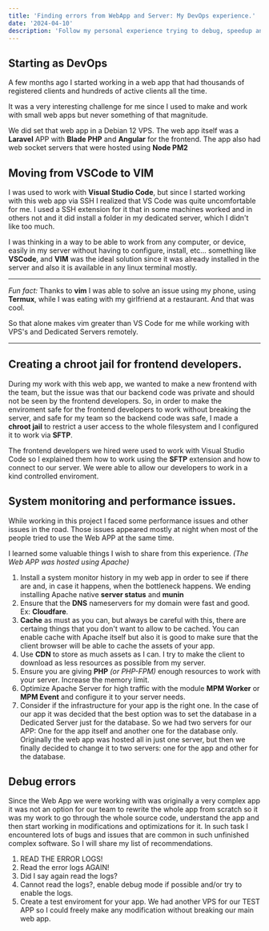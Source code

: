 ```yaml
---
title: 'Finding errors from WebApp and Server: My DevOps experience.'
date: '2024-04-10'
description: 'Follow my personal experience trying to debug, speedup and trying to solve issues with a web app hosted in a Dedicated Server.'
---
```


## Starting as DevOps

A few months ago I started working in a web app that had thousands of registered clients and hundreds of active clients all the time. 

It was a very interesting challenge for me since I used to make and work with small web apps but never something of that magnitude.

We did set that web app in a Debian 12 VPS. The web app itself was a **Laravel** APP with **Blade PHP** and **Angular** for the frontend.
The app also had web socket servers that were hosted using **Node PM2**

## Moving from VSCode to VIM

I was used to work with **Visual Studio Code**, but since I started working with this web app via SSH I realized that VS Code was quite uncomfortable for me. I used a SSH extension for it that in some machines worked and in others not and it did install a folder in my dedicated server, which I didn't like too much.

I was thinking in a way to be able to work from any computer, or device, easily in my server without having to configure, install, etc... something like **VSCode**, and **VIM** was the ideal solution since it was already installed in the server and also it is available in any linux terminal mostly.

___

*Fun fact:* Thanks to **vim** I was able to solve an issue using my phone, using **Termux**, while I was eating with my girlfriend at a restaurant. And that was cool.

So that alone makes vim greater than VS Code for me while working with VPS's and Dedicated Servers remotely.

___

## Creating a chroot jail for frontend developers.

During my work with this web app, we wanted to make a new frontend with the team, but the issue was that our backend code was private and should not be seen by the frontend developers. So, in order to make the enviroment safe for the frontend developers to work without breaking the server, and safe for my team so the backend code was safe, I made a **chroot jail** to restrict a user access to the whole filesystem and I configured it to work via **SFTP**.

The frontend developers we hired were used to work with Visual Studio Code so I explained them how to work using the **SFTP** extension and how to connect to our server. We were able to allow our developers to work in a kind controlled enviroment. 

## System monitoring and performance issues.

While working in this project I faced some performance issues and other issues in the road. Those issues appeared mostly at night when most of the people tried to use the Web APP at the same time.

I learned some valuable things I wish to share from this experience. *(The Web APP was hosted using Apache)*

1. Install a system monitor history in my web app in order to see if there are and, in case it happens, when the bottleneck happens. We ending installing Apache native **server status** and **munin**
2. Ensure that the **DNS** nameservers for my  domain were fast and good. Ex: **Cloudfare**. 
3. **Cache** as must as you can, but always be careful with this, there are certaing things that you don't want to allow to be cached. You can enable cache with Apache itself but also it is good to make sure that the client browser will be able to cache the assets of your app.
4. Use **CDN** to store as much assets as I can. I try to make the client to download as less resources as possible from my server.
5. Ensure you are giving **PHP** *(or PHP-FPM)* enough resources to work with your server. Increase the memory limit.
6. Optimize Apache Server for high traffic with the module **MPM Worker** or **MPM Event** and configure it to your server needs.
7. Consider if the infrastructure for your app is the right one. In the case of our app it was decided that the best option was to set the database in a Dedicated Server just for the database. So we had two servers for our APP: One for the app itself and another one for the database only. Originally the web app was hosted all in just one server, but then we finally decided to change it to two servers: one for the app and other for the database.

## Debug errors

Since the Web App we were working with was originally a very complex app it was not an option for our team to rewrite the whole app from scratch so it was my work to go through the whole source code, understand the app and then start working in modifications and optimizations for it. In such task I encountered lots of bugs and issues that are common in such unfinished complex software. So I will share my list of recommendations.

1. READ THE ERROR LOGS!
2. Read the error logs AGAIN!
3. Did I say again read the logs?
4. Cannot read the logs?, enable debug mode if possible and/or try to enable the logs.
5. Create a test enviroment for your app. We had another VPS for our TEST APP so I could freely make any modification without breaking our main web app.